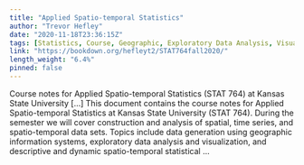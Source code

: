 ```yaml
---
title: "Applied Spatio-temporal Statistics"
author: "Trevor Hefley"
date: "2020-11-18T23:36:15Z"
tags: [Statistics, Course, Geographic, Exploratory Data Analysis, Visualization]
link: "https://bookdown.org/hefleyt2/STAT764fall2020/"
length_weight: "6.4%"
pinned: false
---
```


Course notes for Applied Spatio-temporal Statistics (STAT 764) at Kansas State University [...] This document contains the course notes for Applied Spatio-temporal Statistics at Kansas State University (STAT 764). During the semester we will cover construction and analysis of spatial, time series, and spatio-temporal data sets. Topics include data generation using geographic information systems, exploratory data analysis and visualization, and descriptive and dynamic spatio-temporal statistical ...
